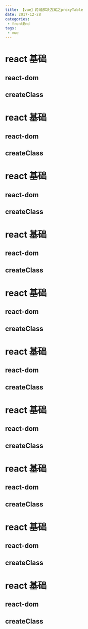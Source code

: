 ```yaml
---
title: 【vue】跨域解决方案之proxyTable
date: 2017-12-28
categories:
 - frontEnd
tags:
 - vue
---
```


# react 基础

## react-dom

## createClass
# react 基础

## react-dom

## createClass
# react 基础

## react-dom

## createClass
# react 基础

## react-dom

## createClass
# react 基础

## react-dom

## createClass
# react 基础

## react-dom

## createClass
# react 基础

## react-dom

## createClass

# react 基础

## react-dom

## createClass
# react 基础

## react-dom

## createClass
# react 基础

## react-dom

## createClass
